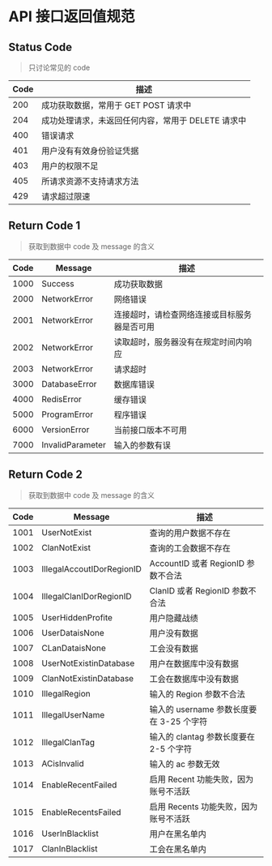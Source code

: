 # API 接口返回值规范

## Status Code

> 只讨论常见的 code

| Code | 描述                                               |
| ---- | -------------------------------------------------- |
| 200  | 成功获取数据，常用于 GET POST 请求中               |
| 204  | 成功处理请求，未返回任何内容，常用于 DELETE 请求中 |
| 400  | 错误请求                                           |
| 401  | 用户没有有效身份验证凭据                           |
| 403  | 用户的权限不足                                     |
| 405  | 所请求资源不支持请求方法                           |
| 429  | 请求超过限速                                       |

## Return Code 1

> 获取到数据中 code 及 message 的含义

| Code | Message          | 描述                                         |
| ---- | ---------------- | -------------------------------------------- |
| 1000 | Success          | 成功获取数据                                 |
| 2000 | NetworkError     | 网络错误                                     |
| 2001 | NetworkError     | 连接超时，请检查网络连接或目标服务器是否可用 |
| 2002 | NetworkError     | 读取超时，服务器没有在规定时间内响应         |
| 2003 | NetworkError     | 请求超时                                     |
| 3000 | DatabaseError    | 数据库错误                                   |
| 4000 | RedisError       | 缓存错误                                     |
| 5000 | ProgramError     | 程序错误                                     |
| 6000 | VersionError     | 当前接口版本不可用                           |
| 7000 | InvalidParameter | 输入的参数有误                               |

## Return Code 2

> 获取到数据中 code 及 message 的含义

| Code | Message                   | 描述                                     |
| ---- | ------------------------- | ---------------------------------------- |
| 1001 | UserNotExist              | 查询的用户数据不存在                     |
| 1002 | ClanNotExist              | 查询的工会数据不存在                     |
| 1003 | IllegalAccoutIDorRegionID | AccountID 或者 RegionID 参数不合法       |
| 1004 | IllegalClanIDorRegionID   | ClanID 或者 RegionID 参数不合法          |
| 1005 | UserHiddenProfite         | 用户隐藏战绩                             |
| 1006 | UserDataisNone            | 用户没有数据                             |
| 1007 | CLanDataisNone            | 工会没有数据                             |
| 1008 | UserNotExistinDatabase    | 用户在数据库中没有数据                   |
| 1009 | ClanNotExistinDatabase    | 工会在数据库中没有数据                   |
| 1010 | IllegalRegion             | 输入的 Region 参数不合法                 |
| 1011 | IllegalUserName           | 输入的 username 参数长度要在 3-25 个字符 |
| 1012 | IllegalClanTag            | 输入的 clantag 参数长度要在 2-5 个字符   |
| 1013 | ACisInvalid               | 输入的 ac 参数无效                       |
| 1014 | EnableRecentFailed        | 启用 Recent 功能失败，因为账号不活跃     |
| 1015 | EnableRecentsFailed       | 启用 Recents 功能失败，因为账号不活跃    |
| 1016 | UserInBlacklist           | 用户在黑名单内                           |
| 1017 | ClanInBlacklist           | 工会在黑名单内                           |
